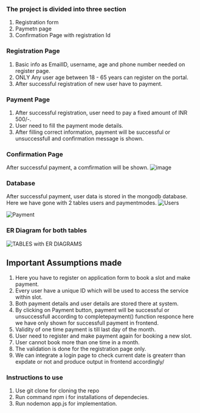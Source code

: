 
### The project is divided into three section

1. Registration form
2. Paymetn page
3. Confirmation Page with registration Id



### Registration Page

1. Basic info as EmailID, username, age and phone number needed on register page.
2. ONLY Any user age between 18 - 65 years can register on the portal.
3. After successful registration of new user have to payment.



### Payment Page

1. After successful registration, user need to pay a fixed amount of INR 500/-.
2. User need to fill the payment mode details.
3. After filling correct information, payment will be successful or unsuccessfull and confirmation message is shown.


### Confirmation Page

After successful payment, a comfirmation will be shown.
![image](https://github.com/Arimardan01/The-yoga-DB-form/assets/132728879/e9b1ed51-ac8b-4979-9664-47860b4cb2c6)

### Database

After successful payment, user data is stored in the mongodb database.
Here we have gone with 2 tables users and paymentmodes.
![Users](https://github.com/Arimardan01/The-yoga-DB-form/assets/132728879/0549925b-44d2-4a88-b3b3-7a7f78490ad3)

![Payment](https://github.com/Arimardan01/The-yoga-DB-form/assets/132728879/fbcff51c-5362-4bc3-98f2-4ef03c05f451)

### ER Diagram for both tables
![TABLES with ER DIAGRAMS](https://github.com/Arimardan01/The-yoga-DB-form/assets/132728879/a9f4f770-8488-4de7-ac8e-a9eca4bee6b3)


## Important Assumptions made

1. Here you have to register on application form to book a slot and make payment.
2. Every user have a unique ID which will be used to access the service within slot.
3. Both payment details and user details are stored there at system.
4. By clicking on Payment button, payment will be successful or unsuccessfull according to completepayment() function responce here we have only shown for successfull payment in frontend.
5. Validity of one time payment is till last day of the month.
6. User need to register and make payment again for booking a new slot.
7. User cannot book more than one time in a month.
8. The validation is done for the registration page only.
9. We can integrate a login page to check current date is greaterr than expdate or not and produce output in frontend accordingly/


### Instructions to use 
1. Use git clone for cloning the repo
2. Run command npm i for installations of dependecies.
3. Run nodemon app.js for implementation.
